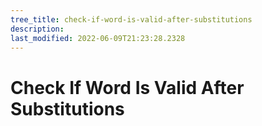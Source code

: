 ```yaml
---
tree_title: check-if-word-is-valid-after-substitutions
description: 
last_modified: 2022-06-09T21:23:28.2328
---
```


# Check If Word Is Valid After Substitutions
